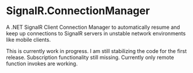 SignalR.ConnectionManager
=========================

A .NET SignalR Client Connection Manager to automatically resume and keep up connections to SignalR servers in unstable network environments like mobile clients.

This is currently work in progress. I am still stabilizing the code for the first release. Subscription functionality still missing. Currently only remote function invokes are working.
